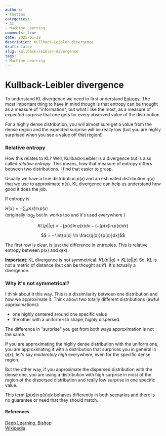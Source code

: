 ```yaml
---
authors:
- fbetteo
categories:
- AI
- Machine Learning 
comments: true
date: 2025-01-28
description: Kullback-Leibler divergence
draft: false
slug: kullback-leibler-divergence
tags:
- Machine Learning
---
```

# Kullback-Leibler divergence

To understand KL divergence we need to first understand [Entropy](https://fbetteo.github.io/blog/writing/2025/01/06/entropy/). The most important thing to have in mind though is that entropy can be thought as a measure of "information", but what I like the most, as a measure of _expected surprise_ that one gets for every observed value of the distribution.

For a highly dense distribution, you will almost sure get a value from the dense region and the expected surprise will be really low (but you are highly surprised when you see a value off that region!)

### Relative entropy

How this relates to KL? Well, Kullback-Leibler is a divergence but is also called _relative entropy_. This means, how that measure of entropy differs between two distributions. I find that easier to grasp.

Usually we have a true distribution $p(x)$ and an estimated distribution $q(x)$ that we use to approximate $p(x)$. KL divergence can help us understand how good it does the  job.

If entropy is: 

$H[x] = - \sum_x p(x) \ln p(x)$  
(originally $\log_2$ but $\ln$ works too and it's used everywhere )

$$KL(p||q) = - \int{p(x) \ln q(x)dx} - (-\int{p(x) \ln p(x)dx})$$

$$ = - \int{p(x) \ln \frac{q(x)}{p(x)}dx}$$

The first row is clear, is just the difference in entropies. 
This is relative entropy between p(x) and q(x).

**Important**: KL divergence is not symmetrical. $KL(p||q) \neq KL(q||p)$
So, KL is not a metric of distance (but can be thought as if). It's actually a divergence.

### Why it's not symmetrical?
I think about it this way. This is a dissimilarity between one distribution and how we approximate it. Think about two totally different distributions (awful approximations):

* one highly centered around one specific value 
* the other with a uniform-ish shape, highly dispersed.

The difference in "surprise" you get from both ways approximation is not the same.

If you are approximating the highly dense distribution with the uniform one, you are approximating it with a distribution that surprises you  in general $\ln q(x)$, let's say _moderately high_ everywhere, even for the specific dense region.

But the other way, if you approximate the dispersed distribution with the dense one, you are using a distribution with high surprise in most of the region of the dispersed distribution and really low surprise in one specific value.

This term $\int{p(x) \ln q(x)dx}$ behaves differently in both scenarios and there is no guarantee or need that they should match.

#### References
 [Deep Learning, Bishop](https://www.bishopbook.com/)  
 [Wikipedia](https://en.wikipedia.org/wiki/Kullback%E2%80%93Leibler_divergence)